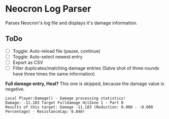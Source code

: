 # Neocron Log Parser
Parses Neocron's log file and displays it's damage information.

## ToDo
- [ ] Toggle: Auto-reload file (pause, continue)
- [ ] Toggle: Auto-select newest entry
- [ ] Export as CSV
- [ ] Filter duplicates/matching damage entries (Salve shot of three rounds have three times the same information)

__Full damage entry, Heal?__
This one is skipped, because the damage value is negative.
```
Local Player:Damage() - Damage processing statistics!
Damage: -11.183 Target Fulldamage HitZone 1 - Part 0
Results of this target: Damage -11.183 (Reduction: 0.000 - -0.000 Percentage) - ResistanceCap: 0.840!
```

